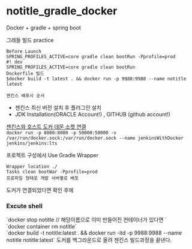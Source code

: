 # notitle_gradle_docker
Docker + gradle + spring boot

그래들 빌드 practice

~~~~
Before Launch
SPRING_PROFILES_ACTIVE=core gradle clean bootRun -Pprofile=prod
#! dev
SPRING_PROFILES_ACTIVE=core gradle clean bootRun
Dockerfile 빌드
$docker build -t latest . && docker run -p 9988:9988 --name notitle latest 
~~~~
`젠킨스 배포시 순서`
 * 젠킨스 최신 버전 설치 후 플러그인 설치 
 * JDK Installation(ORACLE Account!) , GITHUB (github account!)
 
 <u>젠킨스와 호스트 도커 데몬 소켓 연결</u>  
`docker run -p 8080:8080 -p 50000:50000 -v /var/run/docker.sock:/var/run/docker.sock --name jenkinsWithDocker jenkins/jenkins:lts`

프로젝트 구성에서 Use Gradle Wrapper 
~~~~
Wrapper location ./
Tasks clean bootWar -Pprofile=prod
프로파일 형태로 개발 서버별로 배포
~~~~
도커가 연결되었다면 확인 후에 
<h3>Excute shell</h3
command
<br>`docker stop notitle // 해당이름으로 이미 만들어진 컨테이너가 있다면 `
<br>`docker container rm notitle`
<br>`docker build -t notitle:latest . && docker run -itd -p 9988:9988 --name notitle notitle:latest`
도커를 백그라운드로 올려 젠킨스 빌드과정을 끝낸다.
